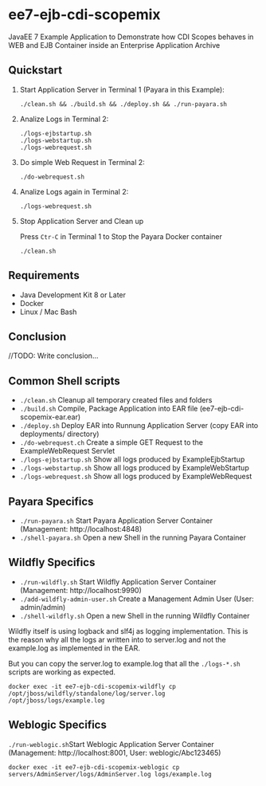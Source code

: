 # ee7-ejb-cdi-scopemix

JavaEE 7 Example Application to Demonstrate how CDI Scopes behaves in WEB and EJB Container inside an Enterprise Application Archive


## Quickstart

1. Start Application Server in Terminal 1 (Payara in this Example):

	```
	./clean.sh && ./build.sh && ./deploy.sh && ./run-payara.sh
	```

2. Analize Logs in Terminal 2:

	```
	./logs-ejbstartup.sh
	./logs-webstartup.sh
	./logs-webrequest.sh
	```
	
3. Do simple Web Request in Terminal 2:

	```
	./do-webrequest.sh
	```

4. Analize Logs again in Terminal 2:

	```
	./logs-webrequest.sh
	```
	
5. Stop Application Server and Clean up

	Press ```Ctr-C``` in Terminal 1 to Stop the Payara Docker container

	```
	./clean.sh
	```


## Requirements

- Java Development Kit 8 or Later
- Docker
- Linux / Mac Bash


## Conclusion

//TODO: Write conclusion...


## Common Shell scripts

- ```./clean.sh``` Cleanup all temporary created files and folders
- ```./build.sh``` Compile, Package Application into EAR file (ee7-ejb-cdi-scopemix-ear.ear)
- ```./deploy.sh``` Deploy EAR into Runnung Application Server (copy EAR into deployments/ directory)
- ```./do-webrequest.ch``` Create a simple GET Request to the ExampleWebRequest Servlet
- ```./logs-ejbstartup.sh``` Show all logs produced by ExampleEjbStartup
- ```./logs-webstartup.sh``` Show all logs produced by ExampleWebStartup
- ```./logs-webrequest.sh``` Show all logs produced by ExampleWebRequest


## Payara Specifics

- ```./run-payara.sh``` Start Payara Application Server Container (Management: http://localhost:4848)
- ```./shell-payara.sh``` Open a new Shell in the running Payara Container


## Wildfly Specifics

- ```./run-wildfly.sh``` Start Wildfly Application Server Container (Management: http://localhost:9990)
- ```./add-wildfly-admin-user.sh``` Create a Management Admin User (User: admin/admin)
- ```./shell-wildfly.sh``` Open a new Shell in the running Wildfly Container

Wildfly itself is using logback and slf4j as logging implementation. This is the reason why all the logs ar written into to server.log and not the example.log as implemented in the EAR.

But you can copy the server.log to example.log that all the ```./logs-*.sh``` scripts are working as expected.

```
docker exec -it ee7-ejb-cdi-scopemix-wildfly cp /opt/jboss/wildfly/standalone/log/server.log /opt/jboss/logs/example.log
```

## Weblogic Specifics

```./run-weblogic.sh```Start Weblogic Application Server Container (Management: http://localhost:8001, User: weblogic/Abc123465)


```
docker exec -it ee7-ejb-cdi-scopemix-weblogic cp servers/AdminServer/logs/AdminServer.log logs/example.log
```
